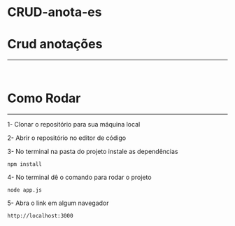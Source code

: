 # CRUD-anota-es

<h1>Crud anotações</h1>
<hr>
<br>

<h1>Como Rodar</h1>
<hr>
1- Clonar o repositório para sua máquina local

2- Abrir o repositório no editor de código

3- No terminal na pasta do projeto instale as dependências
~~~Terminal
npm install
~~~

4- No terminal dê o comando para rodar o projeto
~~~Terminal
node app.js
~~~

5- Abra o link em algum navegador
~~~Terminal
http://localhost:3000
~~~
